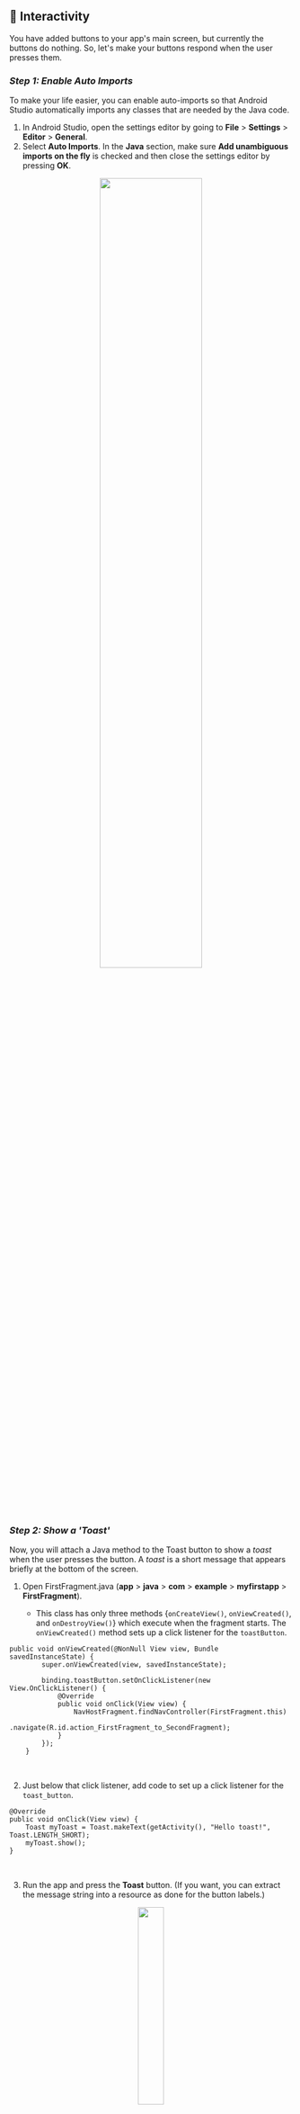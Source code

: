 ## :twisted_rightwards_arrows: Interactivity
You have added buttons to your app's main screen, but currently the buttons do nothing. So, let's make your buttons respond when the user presses them.


### _Step 1: Enable Auto Imports_
To make your life easier, you can enable auto-imports so that Android Studio automatically imports any classes that are needed by the Java code.

1. In Android Studio, open the settings editor by going to **File** > **Settings** > **Editor** > **General**.
2. Select **Auto Imports**. In the **Java** section, make sure **Add unambiguous imports on the fly** is checked and then close the settings editor by pressing **OK**.
<p align="center"><img src="https://github.com/Abstract-2912/CS-2340-Assignment-1/assets/156847930/5857f2e5-bd76-443a-8707-62dcb49fd34a" width="60%" height="60%"></p>

<br>

### _Step 2: Show a 'Toast'_
Now, you will attach a Java method to the Toast button to show a _toast_ when the user presses the button. A _toast_ is a short message that appears briefly at the bottom of the screen.

1. Open FirstFragment.java (**app** > **java** > **com** > **example** > **myfirstapp** > **FirstFragment**). 
        
   - This class has only three methods {`onCreateView()`, `onViewCreated()`, and `onDestroyView()`} which execute when the fragment starts. The `onViewCreated()` method sets up a click listener for the `toastButton`.

```angular2html
public void onViewCreated(@NonNull View view, Bundle savedInstanceState) {
        super.onViewCreated(view, savedInstanceState);

        binding.toastButton.setOnClickListener(new View.OnClickListener() {
            @Override
            public void onClick(View view) {
                NavHostFragment.findNavController(FirstFragment.this)
                        .navigate(R.id.action_FirstFragment_to_SecondFragment);
            }
        });
    }
```
<br>

2. Just below that click listener, add code to set up a click listener for the `toast_button`. 
```angular2html
@Override
public void onClick(View view) {
    Toast myToast = Toast.makeText(getActivity(), "Hello toast!", Toast.LENGTH_SHORT);
    myToast.show();
}
```
<br>

3. Run the app and press the **Toast** button. (If you want, you can extract the message string into a resource as done for the button labels.)
<p align="center"><img src="https://github.com/Abstract-2912/CS-2340-Assignment-1/assets/156847930/c8643ce6-7589-4276-933b-c1973455895f" width="30%" height="30%"></p>

> [!IMPORTANT]
> To make a view interactive, you need to set up a click listener for the view which says what to do when the view (button) is clicked on. The click listener can either:
> - Implement a small amount of code directly. 
> - Call a method that defines the desired click behavior in the activity.

<br>


### _Step 3: Add Behavior_
The method that shows the toast is very simple; it does not interact with any other views in the layout. In the next step, you add behavior to your layout to find and update other views.
**Goal**: Update the **Count** button so that when it is pressed, the number on the screen increases by 1.
1. In the `fragment_first.xml` layout file, notice the **id** for the `TextView`:
```angular2html
<TextView
   android:id="@+id/textview_first"
```
<br>

2. In `FirstFragment.java`, add a click listener for the `count_button` below the other click listeners in `onViewCreated()`. Because it has a little more work to do, have it call a new method, `countMe()`.
```angular2html
binding.countButton.setOnClickListener(new View.OnClickListener() {
            @Override
            public void onClick(View view) {
                countMe(view);
            }
        });
```
<br>

3. In the `FirstFragment` class, add the method `countMe()` that takes a single **View** argument. This method will be invoked when the **Count** button is clicked and the click listener called. It is within this method that you will add the code in the following steps.
```angular2html
private void countMe(View view) {
  
}
```
<br>

4. Get the value of the `showCountTextView`. You will define that in the next step.
```angular2html
// Get the value of the text view
    String countString = showCountTextView.getText().toString();
```
<br>

5. Convert the value to a number, and increment it.
```angular2html
// Convert value to a number and increment it
Integer count = Integer.parseInt(countString);
count++;
```
<br>

6. Display the new value in the `TextView` by programmatically setting the **text** property of the `TextView`.
```angular2html
// Display the new value in the text view.
   showCountTextView.setText(count.toString());
```

**Final Code**:
```angular2html
private void countMe(View view) {
        // Get the value of the text view
        String countString = showCountTextView.getText().toString();
        // Convert value to a number and increment it
        Integer count = Integer.parseInt(countString);
        count++;
        // Display the new value in the text view.
        showCountTextView.setText(count.toString());
    }
```

<br>

### _Step 4: Cache for Repeated Use_
1. In the `FirstFragment` class before any methods, add a member variable for `showCountTextView` of type `TextView`.
```angular2html
TextView showCountTextView;
```
<br>

2. In `onCreateView()`, you will get the `TextView` that shows the count. To find where to search for the requested value to find (`textviewFirst`), use the `binding` variable that is assigned the layout view and cache that value in `showCountTextView`.
```angular2html
showCountTextView = binding.textviewFirst;
```

**Final Result**:
```angular2html
public View onCreateView(
            LayoutInflater inflater, ViewGroup container,
            Bundle savedInstanceState
    ) {

      binding = FragmentFirstBinding.inflate(inflater, container, false);
      showCountTextView = binding.textviewFirst;
      return binding.getRoot();

    }
```

3. Run your app and press the **Count** update to confirm functionality.
<p align="center"><img src="https://github.com/Abstract-2912/CS-2340-Assignment-1/assets/156847930/c78bfb82-a89a-4749-9574-05535f4df732" width="30%" height="30%"></p>

<br>

### _**Congratulations**!_ You're done with the tutorial :ghost: :tada:!




